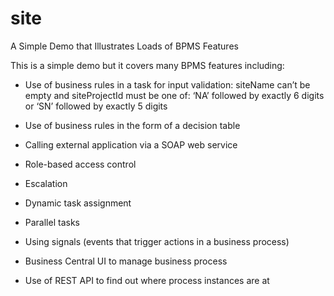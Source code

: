 # site
A Simple Demo that Illustrates Loads of BPMS Features

This is a simple demo but it covers many BPMS features including:

 

- Use of business rules in a task for input validation: siteName can’t be empty and 
  siteProjectId must be one of: ‘NA’ followed by exactly 6 digits or ‘SN’ followed by exactly 5 digits

- Use of business rules in the form of a decision table

- Calling external application via a SOAP web service

- Role-based access control

- Escalation

- Dynamic task assignment

- Parallel tasks

- Using signals (events that trigger actions in a business process)

- Business Central UI to manage business process

- Use of REST API to find out where process instances are at
